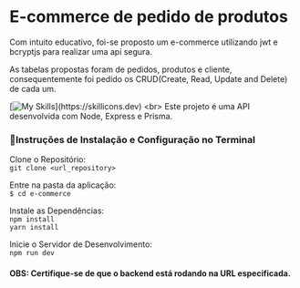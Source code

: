 # E-commerce de pedido de produtos <br>

Com intuito educativo, foi-se proposto um e-commerce utilizando jwt e bcryptjs para realizar uma api segura.

As tabelas propostas foram de pedidos, produtos e cliente, consequentemente foi pedido os CRUD(Create, Read, Update and Delete) de cada um.

[![My Skills](https://skillicons.dev/icons?i=nodejs,express,prisma,)](https://skillicons.dev)
<br>
Este projeto é uma API desenvolvida com Node, Express e Prisma.<br>



### 🔧Instruções de Instalação e Configuração no Terminal<br>
Clone o Repositório:<br>
`git clone <url_repository>`<br>

Entre na pasta da aplicação:<br>
`$ cd e-commerce`<br>

Instale as Dependências:<br>
`npm install`<br>
`yarn install`<br>

Inicie o Servidor de Desenvolvimento:<br>
`npm run dev`<br>

#### OBS: Certifique-se de que o backend está rodando na URL especificada. <br>
